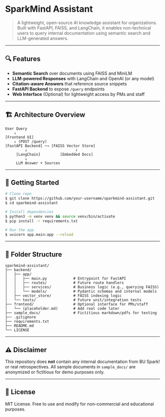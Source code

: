 # SparkMind Assistant

> A lightweight, open-source AI knowledge assistant for organizations. Built with FastAPI, FAISS, and LangChain, it enables non-technical users to query internal documentation using semantic search and LLM-generated answers.

---

## 🔍 Features

- **Semantic Search** over documents using FAISS and MiniLM
- **LLM-powered Responses** with LangChain and OpenAI (or any model)
- **Citation-aware Answers** that reference source snippets
- **FastAPI Backend** to expose `/query` endpoints
- **Web Interface** (Optional) for lightweight access by PMs and staff

---

## 🏗️ Architecture Overview

```text
User Query
    ↓
[Frontend UI]
    ↓ (POST /query)
[FastAPI Backend] ─→ [FAISS Vector Store]
         ↓                      ↑
     [LangChain]         [Embedded Docs]
         ↓
     LLM Answer + Sources
```

---

## 🚀 Getting Started

```bash
# Clone repo
$ git clone https://github.com/your-username/sparkmind-assistant.git
$ cd sparkmind-assistant

# Install dependencies
$ python3 -m venv venv && source venv/bin/activate
$ pip install -r requirements.txt

# Run the app
$ uvicorn app.main:app --reload
```

---

## 📁 Folder Structure

```
sparkmind-assistant/
├── backend/
│   ├── app/
│   │   ├── main.py            # Entrypoint for FastAPI
│   │   ├── routes/            # Future route handlers
│   │   ├── services/          # Business logic (e.g., querying FAISS)
│   │   └── models/            # Pydantic schemas and internal models
│   ├── vector_store/          # FAISS indexing logic
│   └── tests/                 # Future unit/integration tests
├── frontend/                  # Optional interface for PMs/staff
│   └── (placeholder.md)       # Add real code later
├── sample_docs/               # Fictitious markdown/pdfs for testing
├── .gitignore
├── requirements.txt
├── README.md
└── LICENSE
```

---

## ⚠️ Disclaimer

This repository does **not** contain any internal documentation from BU Spark! or real retrospectives. All sample documents in `sample_docs/` are anonymized or fictitious for demo purposes only.

---

## 📄 License

MIT License. Free to use and modify for non-commercial and educational purposes.
